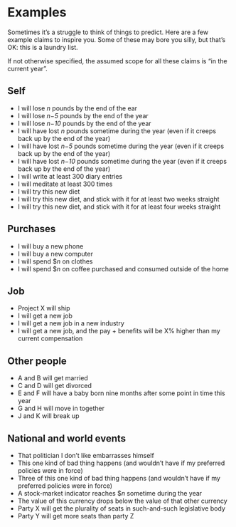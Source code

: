 # Examples

Sometimes it’s a struggle to think of things to predict. Here are a few example claims to inspire you. Some of these may bore you silly, but that’s OK: this is a laundry list.

If not otherwise specified, the assumed scope for all these claims is “in the current year”.

## Self

- I will lose <var>n</var> pounds by the end of the ear
- I will lose <var>n−5</var> pounds by the end of the year
- I will lose <var>n−10</var> pounds by the end of the year
- I will have lost <var>n</var> pounds sometime during the year (even if it creeps back up by the end of the year)
- I will have lost <var>n−5</var> pounds sometime during the year (even if it creeps back up by the end of the year)
- I will have lost <var>n−10</var> pounds sometime during the year (even if it creeps back up by the end of the year)
- I will write at least 300 diary entries
- I will meditate at least 300 times
- I will try this new diet
- I will try this new diet, and stick with it for at least two weeks straight
- I will try this new diet, and stick with it for at least four weeks straight

## Purchases

- I will buy a new phone
- I will buy a new computer
- I will spend $<var>n</var> on clothes
- I will spend $<var>n</var> on coffee purchased and consumed outside of the home

## Job

- Project X will ship
- I will get a new job
- I will get a new job in a new industry
- I will get a new job, and the pay + benefits will be X% higher than my current compensation

## Other people

- A and B will get married
- C and D will get divorced
- E and F will have a baby born nine months after some point in time this year
- G and H will move in together
- J and K will break up

## National and world events

- That politician I don’t like embarrasses himself
- This one kind of bad thing happens (and wouldn’t have if my preferred policies were in force)
- Three of this one kind of bad thing happens (and wouldn’t have if my preferred policies were in force)
- A stock-market indicator reaches $<var>n</var> sometime during the year
- The value of this currency drops below the value of that other currency
- Party X will get the plurality of seats in such-and-such legislative body
- Party Y will get more seats than party Z
